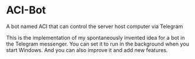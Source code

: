 # ACI-Bot
A bot named ACI that can control the server host computer via Telegram


This is the implementation of my spontaneously invented idea for a bot in the Telegram messenger.
You can set it to run in the background when you start Windows. And you can also improve it and add new features.
